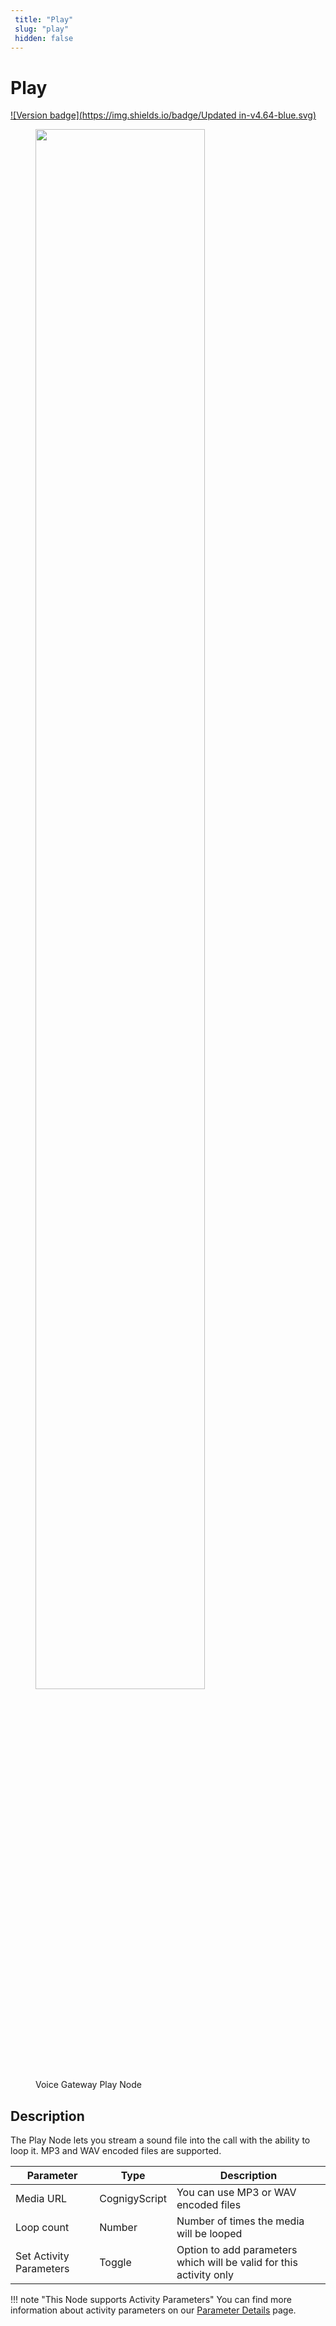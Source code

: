 ```yaml
---
 title: "Play" 
 slug: "play" 
 hidden: false 
---
```

# Play

[![Version badge](https://img.shields.io/badge/Updated in-v4.64-blue.svg)](../../../../release-notes/4.64.md)

<figure>
  <img class="image-center" src="{{config.site_url}}ai/nodes/images/vg/play.png" width="80%" />
  <figcaption>Voice Gateway Play Node</figcaption>
</figure>

## Description
<div class="divider"></div>

The Play Node lets you stream a sound file into the call with the ability to loop it. MP3 and WAV encoded files are supported.

| Parameter               | Type          | Description                                                         |
|-------------------------|---------------|---------------------------------------------------------------------|
| Media URL               | CognigyScript | You can use MP3 or WAV encoded files                                |
| Loop count              | Number        | Number of times the media will be looped                            |
| Set Activity Parameters | Toggle        | Option to add parameters which will be valid for this activity only |


!!! note "This Node supports Activity Parameters"
    You can find more information about activity parameters on our [Parameter Details](parameter-details.md) page.
